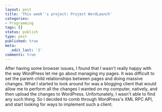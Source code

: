 ```yaml
---
layout: post
title: 'This week''s project: Project WordLaunch'
categories:
- Programming
tags: []
status: publish
type: post
published: true
meta:
  _edit_last: '2'
comments: true
---
```

After having some browser issues, I found that I wasn't really happy with the way WordPress let me go about managing my pages. It was difficult to set the parent-child relationships between pages and doing massive changes. What I started to look around for was a blogging client that would allow me to perform all the changes I wanted on my computer, natively, and then upload the changes to WordPress. Unfortunately, I wasn't able to find any such thing. So I decided to comb through WordPress's XML RPC API, and start looking for ways to implement such a client.
